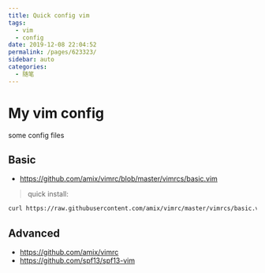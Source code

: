 ```yaml
---
title: Quick config vim
tags: 
  - vim
  - config
date: 2019-12-08 22:04:52
permalink: /pages/623323/
sidebar: auto
categories: 
  - 随笔
---
```


# My vim config

some config files

## Basic

- https://github.com/amix/vimrc/blob/master/vimrcs/basic.vim

> quick install: 

```bash
curl https://raw.githubusercontent.com/amix/vimrc/master/vimrcs/basic.vim -o ~/.vimrc
```

## Advanced

- https://github.com/amix/vimrc
- https://github.com/spf13/spf13-vim

